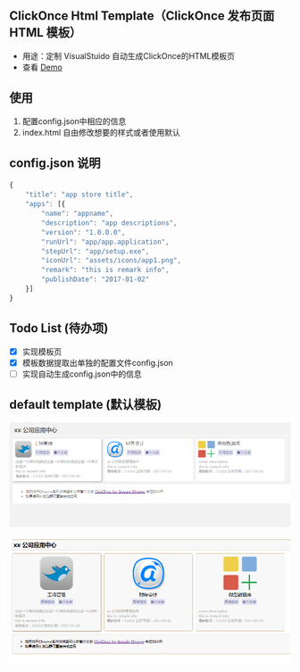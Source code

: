## ClickOnce Html Template（ClickOnce 发布页面 HTML 模板）
* 用途：定制 VisualStuido 自动生成ClickOnce的HTML模板页
* 查看 [Demo](https://tigeryzx.github.io/ClickOnceHtmlTpl/index.html)

## 使用
1. 配置config.json中相应的信息
2. index.html 自由修改想要的样式或者使用默认

## config.json 说明
```javascript
{
    "title": "app store title",
    "apps": [{
        "name": "appname",
        "description": "app descriptions",
        "version": "1.0.0.0",
        "runUrl": "app/app.application",
        "stepUrl": "app/setup.exe",
        "iconUrl": "assets/icons/app1.png",
        "remark": "this is remark info",
        "publishDate": "2017-01-02"
    }]
}
```

## Todo List (待办项)
- [x] 实现模板页
- [x] 模板数据提取出单独的配置文件config.json
- [ ] 实现自动生成config.json中的信息

## default template (默认模板)

![simple.css](./screenshot/simple.png)

![default.css](./screenshot/default.png)


